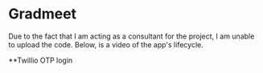 # Gradmeet
Due to the fact that I am acting as a consultant for the project, I am unable to upload the code.
Below, is a video of the app's lifecycle. 

**Twillio OTP login

